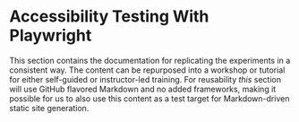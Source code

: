 # Accessibility Testing With Playwright

This section contains the documentation for replicating the experiments in a consistent way. The content can be repurposed into a workshop or tutorial for either self-guided or instructor-led training. For reusability _this_ section will use GitHub flavored Markdown and no added frameworks, making it possible for us to also use this content as a test target for Markdown-driven static site generation.